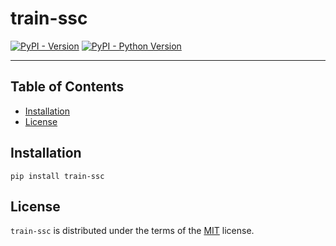 # train-ssc

[![PyPI - Version](https://img.shields.io/pypi/v/train-ssc.svg)](https://pypi.org/project/train-ssc)
[![PyPI - Python Version](https://img.shields.io/pypi/pyversions/train-ssc.svg)](https://pypi.org/project/train-ssc)

-----

## Table of Contents

- [Installation](#installation)
- [License](#license)

## Installation

```console
pip install train-ssc
```

## License

`train-ssc` is distributed under the terms of the [MIT](https://spdx.org/licenses/MIT.html) license.
